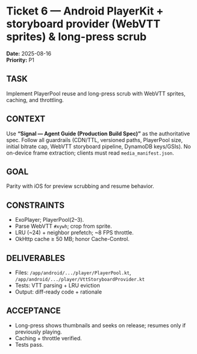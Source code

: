 
# Ticket 6 — Android PlayerKit + storyboard provider (WebVTT sprites) & long-press scrub
**Date:** 2025-08-16  
**Priority:** P1

## TASK
Implement PlayerPool reuse and long-press scrub with WebVTT sprites, caching, and throttling.

## CONTEXT
Use **“Signal — Agent Guide (Production Build Spec)”** as the authoritative spec. Follow all guardrails (CDN/TTL, versioned paths, PlayerPool size, initial bitrate cap, WebVTT storyboard pipeline, DynamoDB keys/GSIs). No on-device frame extraction; clients must read `media_manifest.json`.


## GOAL
Parity with iOS for preview scrubbing and resume behavior.

## CONSTRAINTS
- ExoPlayer; PlayerPool(2–3).
- Parse WebVTT `#xywh`; crop from sprite.
- LRU (~24) + neighbor prefetch; ~8 FPS throttle.
- OkHttp cache ≥ 50 MB; honor Cache-Control.

## DELIVERABLES
- Files: `/app/android/.../player/PlayerPool.kt`, `/app/android/.../player/VttStoryboardProvider.kt`
- Tests: VTT parsing + LRU eviction
- Output: diff-ready code + rationale

## ACCEPTANCE
- Long-press shows thumbnails and seeks on release; resumes only if previously playing.
- Caching + throttle verified.
- Tests pass.
